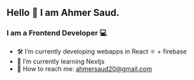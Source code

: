 ## Hello 👋 I am Ahmer Saud.

### I am a Frontend Developer  💻 

- 🛠 I’m currently developing webapps in React ⚛️ + firebase  
- 📖 I’m currently learning Nextjs 
- 📧 How to reach me: ahmersaud20@gmail.com


